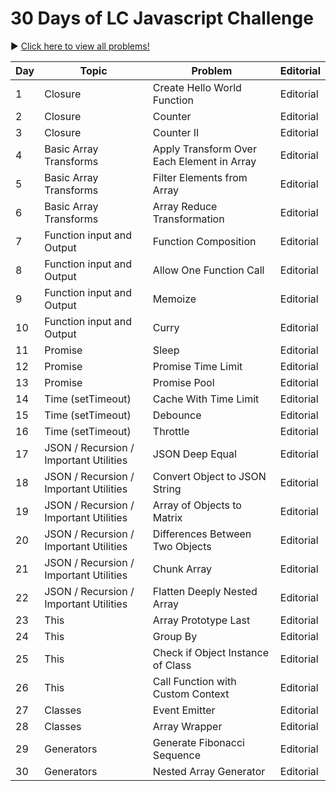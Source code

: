 # 30 Days of LC Javascript Challenge

▶️ [Click here to view all problems!](https://leetcode.com/discuss/study-guide/3458761/Open-to-Registration!-30-Days-of-LC-JavaScript-Challenge)

| Day	 | Topic	|  Problem	| Editorial |
|--------|----------|-----------|-----------|
| 1	 |  Closure	| Create Hello World Function |	Editorial
| 2	 |  Closure	| Counter	| Editorial
| 3	 |  Closure	| Counter II	| Editorial
| 4	 |  Basic Array Transforms	| Apply Transform Over Each Element in Array	| Editorial
| 5	 |  Basic Array Transforms	| Filter Elements from Array	| Editorial
| 6	 |  Basic Array Transforms	| Array Reduce Transformation	| Editorial
| 7	 |  Function input and Output	| Function Composition	| Editorial
| 8	 |  Function input and Output	| Allow One Function Call	| Editorial
| 9	 |  Function input and Output	| Memoize	| Editorial
| 10 |  	Function input and Output	| Curry	| Editorial
| 11 |  	Promise	| Sleep	| Editorial
| 12 |  	Promise	| Promise Time Limit	| Editorial
| 13 |  	Promise	| Promise Pool	| Editorial
| 14 |  	Time (setTimeout)	| Cache With Time Limit	| Editorial
| 15 |  	Time (setTimeout)	| Debounce	| Editorial
| 16 |  	Time (setTimeout)	| Throttle	| Editorial
| 17 |  	JSON / Recursion / Important Utilities	| JSON Deep Equal	| Editorial
| 18 |  	JSON / Recursion / Important Utilities	| Convert Object to JSON String	| Editorial
| 19 |  	JSON / Recursion / Important Utilities	| Array of Objects to Matrix	| Editorial
| 20 |  	JSON / Recursion / Important Utilities	| Differences Between Two Objects	| Editorial
| 21 |  	JSON / Recursion / Important Utilities	| Chunk Array	| Editorial
| 22 |  	JSON / Recursion / Important Utilities	| Flatten Deeply Nested Array	| Editorial
| 23 |  	This	| Array Prototype Last	| Editorial
| 24 |  	This	| Group By	| Editorial
| 25 |  	This	| Check if Object Instance of Class	| Editorial
| 26 |  	This	| Call Function with Custom Context	| Editorial
| 27 |  	Classes	| Event Emitter	| Editorial
| 28 |  	Classes	| Array Wrapper	| Editorial
| 29 |  	Generators	| Generate Fibonacci Sequence	| Editorial
| 30 |  	Generators	| Nested Array Generator	| Editorial